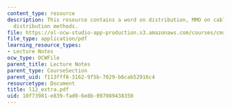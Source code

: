 ```yaml
---
content_type: resource
description: This resource contains a word on distribution, MMO on cable, and changing
  distribution methods.
file: https://ol-ocw-studio-app-production.s3.amazonaws.com/courses/cms-610-media-industries-and-systems-spring-2006/10f73981e839fad06e8b097089438350_l12_extra.pdf
file_type: application/pdf
learning_resource_types:
- Lecture Notes
ocw_type: OCWFile
parent_title: Lecture Notes
parent_type: CourseSection
parent_uid: f113fff8-3162-9f5b-7029-b6cab52916c4
resourcetype: Document
title: l12_extra.pdf
uid: 10f73981-e839-fad0-6e8b-097089438350
---
```

